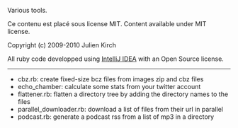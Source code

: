 Various tools.

Ce contenu est placé sous license MIT. Content available under MIT license.

Copyright (c) 2009-2010 Julien Kirch

All ruby code developped using [IntelliJ IDEA](http://www.jetbrains.com/idea/) with an Open Source license.

***

* cbz.rb: create fixed-size bcz files from images zip and cbz files
* echo_chamber: calculate some stats from your twitter account 
* flattener.rb: flatten a directory tree by adding the directory names to the files
* parallel_downloader.rb: download a list of files from their url in parallel
* podcast.rb: generate a podcast rss from a list of mp3 in a directory
